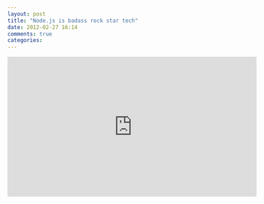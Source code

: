 ```yaml
---
layout: post
title: "Node.js is badass rock star tech"
date: 2012-02-27 16:14
comments: true
categories:
---
```


<iframe width="560" height="315" src="http://www.youtube.com/embed/bzkRVzciAZg?rel=0" frameborder="0" allowfullscreen></iframe>

